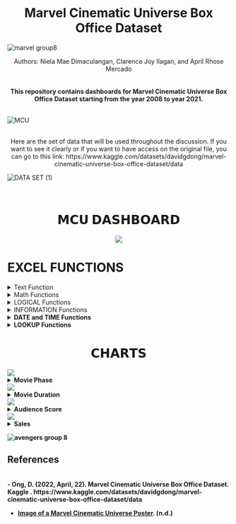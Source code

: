 <div style="text-align: center;">
  <div align="center">
    <h1>Marvel Cinematic Universe Box Office Dataset</h1>
  </div>
</div>

![marvel group8](https://github.com/aprilrhose/Movie_MCU-Dataset_GROUP8/assets/143881769/3dbd2a98-8e66-4a39-b06b-a6bf3f50b1cb)

<div align="center">
  <div style="font-style: Autor one;">
  Authors: Niela Mae Dimaculangan, Clarence Joy Ilagan, and April Rhose Mercado
  </div>
</div>  
<br>

<br>
<div align="center">
  <strong>This repository contains dashboards for Marvel Cinematic Universe Box Office Dataset starting from the year 2008 to year 2021.</strong>
</div>  
<br>

![MCU](https://github.com/aprilrhose/Movie_MCU-Dataset_GROUP8/assets/143881769/bbda7c5f-ed47-44d9-9caf-b40631f4c335)
<br>
<br>
<div align="center">
  Here are the set of data that will be used throughout the discussion. If you want to see it clearly or if you want to have access on the original file, you can go to this link: https://www.kaggle.com/datasets/davidgdong/marvel-cinematic-universe-box-office-dataset/data 
</div>

![DATA SET (1)](https://github.com/aprilrhose/Movie_MCU-Dataset_GROUP8/assets/143881769/742c9cf8-9773-40a5-9d22-84fb8da208d4)

<br>

<div style="text-align: center;">
  <div align="center">
    <h1>𝗠𝗖𝗨 𝗗𝗔𝗦𝗛𝗕𝗢𝗔𝗥𝗗</h1>
  </div>
</div>

<p align="center">
  <img src="https://github.com/NielaMaeD/Movie_MCU-Dataset_GROUP8/assets/144228573/3a5b863f-cc62-467d-a1a0-d6cfc116369f">
</p>

# **EXCEL FUNCTIONS**
<details>
<summary>Text Function</summary>
  
>In Microsoft Excel, the **TEXT function** is a function that allows you to format a numeric value as text based on a specified format code. You can use this function to display texts, numbers, dates, and times in a way that makes them more readable, user-friendly or adheres to a specific format. This function is valuable for creating custom-formatted labels, data exports, reports, and more. For this part, LEN function, UPPER function, LOWER function, Proper Function, and LEFT function will be shown.

<details>
  <summary>𝗟𝗘𝗡 𝗙𝘂𝗻𝗰𝘁𝗶𝗼𝗻</summary>
  
>The **LEN Function** is used to count the number of characters in a given text string, including letters, numbers, symbols, and spaces. The basic syntax for this function  is **=LEN(text)**. 

>For example, if cell A1 contains the text "Iron Man", then you can use **=LEN(A1)**. The result will be 8 as there are 8 characters in the text including letters, comma, and spaces.
  <p align="center">
  <img src="https://github.com/aprilrhose/Movie_MCU-Dataset_GROUP8/assets/143881769/cc708df8-ec60-4c8b-9e78-260b0e57e828">
  </p>
</details>

<details>
  <summary>𝗨𝗣𝗣𝗘𝗥 𝗙𝘂𝗻𝗰𝘁𝗶𝗼𝗻</summary>

>The **UPPER function** is a text function that is used to convert all the letters in a given text string to uppercase. It is a simple yet valuable tool for text manipulation and data processing. The basic syntax for this function is UPPER(text).

>For example, if cell A1 contains the text "Iron Man", then you can use **=UPPER(A1)**. The result will be "IRON MAN" as all the letters are converted to uppercase.
  <p align="center">
  <img src="https://github.com/aprilrhose/Movie_MCU-Dataset_GROUP8/assets/143881769/02d64771-65e4-4cb7-93e3-65df5b0d575c">
  </p>
</details>

<details>
  <summary>𝗟𝗢𝗪𝗘𝗥 𝗙𝘂𝗻𝗰𝘁𝗶𝗼𝗻</summary>
  
>The **LOWER function** is a text function used to convert all the letters in a given text string to lowercase. Same with UPPER function, it is also a fundamental tool for text manipulation and data processing. The basic syntax for this function is **=LOWER(text)**.

>For example, if cell A1 contains the text "Thor" or "THOR", then you can use **=LOWER(A1)**. The result will be "thor" as all the letters are converted to lowercase.
  <p align="center">
  <img src="https://github.com/aprilrhose/Movie_MCU-Dataset_GROUP8/assets/143881769/c802a37e-66a7-4be0-b0e3-7d2947f0c44a">
  </p>  
</details>

<details>
  <summary>𝗣𝗥𝗢𝗣𝗘𝗥 𝗙𝘂𝗻𝗰𝘁𝗶𝗼𝗻</summary>
  
>The **PROPER function** is a text function used to capitalize the first letter of each word in a text string while converting the rest of the letters to lowercase. It is a valuable tool for text manipulation, especially when dealing with data where you want to ensure consistent and well-formatted capitalization. The basic syntax for this function is **=PROPER(text)**.

>For example, if cell A1 contains the text "Guardians of the Galaxy," then you can use **=PROPER(A1)**. The result will be "Guardians Of The Galaxy" as the first letter of each word is capitalized.
  <p align="center">
  <img src="https://github.com/aprilrhose/Movie_MCU-Dataset_GROUP8/assets/143881769/61ea976d-d8da-4eef-aec2-bc53821b25dc">
  </p>
</details>

<details>
  <summary>𝗟𝗘𝗙𝗧 𝗙𝘂𝗻𝗰𝘁𝗶𝗼𝗻</summary>

>The **LEFT function** is a text function that is used to extract a specified number of characters from the beginning or on the left side of a text string. It is a simple yet highly important tool for text manipulation and data extraction tasks. The basic syntax for this function is **=LEFT(text, num_chars)**.

>For example, if cell B4 contains the text "Iron Man" and you want to extract the first 4 characters, then you can use **=LEFT(B4, 4)**. The result will be "Iron".
  <p align="center">
  <img src="https://github.com/aprilrhose/Movie_MCU-Dataset_GROUP8/assets/143881769/a4ef7a44-61c1-4759-b732-be4d49c40cc5">
  </p>
</details>

<div align="center">
  <strong>Overall, the TEXT function is a versatile tool in Excel that plays a significant role in data formatting and presentation, making data more understandable and visually appealing. It's widely used in financial, accounting, and data analysis tasks, among others.</strong>
</div>

</details>

<details>
  <summary>Math Functions</summary>
  
>**Math Function** generally refers to a category of mathematical functions and operations that can be performed in mathematical calculations within Excel and similar programs. For this part, SUM function, AVERAGE function, MIN & MAX function, ROUND Function, and TRUNC function will be shown.

  <details>
    <summary>𝗦𝗨𝗠 𝗙𝘂𝗻𝗰𝘁𝗶𝗼𝗻</summary>
    
>The **SUM function** is one of the most fundamental and widely used mathematical functions. It is essential for adding a range of numbers together. The basic syntax for this function is **=SUM(number1, number2, ...)**.

>For example, if you have a range of numbers in cells A1 to A5, you can use **=SUM(A1:A5)**

>The **SUM function** will add up all the values in cells A1 to A5 and return the total.

  <div align="center">
    <strong>For this table of values, SUM function was used to get the total sales of the movies from its opening weekend,</strong>
  </div>
  <div align="center">
    <strong>its domestic box office and from its worldwide box office.</strong>
  </div>
  <p align="center">
  <img src="https://github.com/aprilrhose/Movie_MCU-Dataset_GROUP8/assets/143881769/99a131b7-7208-409a-aa04-8de18144db21">
  </p>
  <br>
  </details>

  <details>
    <summary>𝗔𝗩𝗘𝗥𝗔𝗚𝗘 𝗙𝘂𝗻𝗰𝘁𝗶𝗼𝗻</summary>

>The **AVERAGE function** is a mathematical function used to calculate the average or arithmetic mean of a set of numbers. It is an essential tool for analyzing data and deriving a central tendency or average value. The basic syntax for this function is **=AVERAGE(number1, number2, ...)**

>For example, if you have a range of test scores in cells A1 to A10, you can use **=AVERAGE(A1:A10)**

>The AVERAGE function will calculate the average of the test scores in cells A1 to A10 and return the result.

<br>
<div align="center">
  <strong>For this table of values, AVERAGE function was used to get the average sales of the movies from its opening weekend,</strong>
</div>
<div align="center">
  <strong>its domestic box office and from its worldwide box office.</strong>
</div>

<p align="center">
  <img src="https://github.com/aprilrhose/Movie_MCU-Dataset_GROUP8/assets/143881769/c593455b-bece-4f40-98d9-f26762325e33">
</p>
<br>
  </details>

  <details>
    <summary>𝗠𝗜𝗡 & 𝗠𝗔𝗫 𝗙𝘂𝗻𝗰𝘁𝗶𝗼𝗻</summary>
    
>The **MIN and MAX Functions** are mathematical functions used to find the minimum (lowest) and maximum (highest) values within a range of numbers or cells, respectively. These functions are essential for various tasks, particularly when you need to identify the extremes or boundaries of a dataset.

>The **MIN Function** is used to find the smallest value in a set of numbers. The basic syntax for this function is **=MIN(number1, number2, ...)** where **number1, number2, ...** represents the individual numbers or cell references you want to compare to find the minimum value.

>For example, if you have a range of test scores in cells A1 to A10, you can use **=MIN(A1:A10).** It will return the lowest test score in that range.

>**MAX Function**, on the other hand, is used to find the largest value in a set of numbers. The basic syntax for this function is **=MAX(number1, number2, ...)**

>If you have a range of sales figures in cells B1 to B10, you can use **=MAX(B1:B10).** It will return the highest sales figure in that range.
<br>

<div align="center">
  <strong>For this table of values, MIN and MAX functions were used to get the minimum and maximum sales of the movies</strong>
</div>
<div align="center">
  <strong>from its opening weekend, its domestic box office and from its worldwide box office.</strong>
</div>
<p align="center">
  <img src="https://github.com/aprilrhose/Movie_MCU-Dataset_GROUP8/assets/143881769/e41c389c-db14-4e32-abec-c4098ea4b2e3">
</p>     
  </details>

  <details>
    <summary>𝗥𝗢𝗨𝗡𝗗 𝗙𝘂𝗻𝗰𝘁𝗶𝗼𝗻</summary>

>The **ROUND function** is a mathematical function used to round a number to a specified number of decimal places. It is important for several reasons and plays a critical role in various applications. The basic syntax for this function **is =ROUND(number, num_digits)**

>The **number** is the number you want to round while the **num_digits** is the number of decimal places to which you want to round the number.

>For this table of values, since data are all whole numbers, we rounded it up to the nearest millions thus, the formula used was **=ROUND(A3,-6)**

<p align="center">
  <img src="https://github.com/aprilrhose/Movie_MCU-Dataset_GROUP8/assets/143881769/4bcd7e49-2ca6-4e30-bdc0-e09b76220b8b">
</p>
  </details>

  <details>
    <summary>𝗧𝗥𝗨𝗡𝗖 𝗙𝘂𝗻𝗰𝘁𝗶𝗼𝗻</summary>

>The **TRUNC function** is used to truncate a number to a specified number of decimal places. It essentially removes the decimal portion of a number, leaving only the integer part. The basic syntax for this function is **=TRUNC(number, [num digits])**.

>The **number** represents the number you want to truncate while **[num digits]** is the number of decimal places you want to truncate the number. If omitted, it defaults to 0 which means the number is truncated to a whole number. 

>For this table of values, since data are all whole numbers, we truncated the numbers with -8, the formula used was **=TRUNC(A3,-8)** thus the values defaults to 0.

<p align="center">
  <img src="https://github.com/aprilrhose/Movie_MCU-Dataset_GROUP8/assets/143881769/f2f84976-7103-4bd7-9f4d-82cf420a59f5">
</p>
  </details>
  
<div align="center">
  <strong>The importance of mathematical functions in Excel and similar tools cannot be overstated. These functions are used in various fields, including finance, engineering, science, statistics, and data analysis. They enable users to perform complex calculations, analyze data, and make informed decisions. Mathematical functions are critical for creating models, generating reports, and solving a wide range of problems in different industries and disciplines.</strong>
</div>

</details>

<details>
  <summary>LOGICAL Functions</summary>
  
>Logical functions in Excel are a category of functions that help make decisions and perform calculations based on conditions or logical tests. These functions are crucial for creating more complex and dynamic spreadsheets, automating tasks, and performing data analysis. For this part of discussion, IF Function, AND Function, OR Function, NOT Function and OR Function will be used.

  <details>
    <summary>𝗜𝗙 𝗙𝘂𝗻𝗰𝘁𝗶𝗼𝗻</summary>

>The **IF function** is one of the most fundamental and widely used functions in Excel. It is essential for making logical decisions and performing different actions based on specific conditions. The IF function allows you to create conditional statements in your spreadsheets. The basic syntax for this function is **=IF(logical_test, value_if_true, value_if_false)**

>**logical_test** is a condition that you want to evaluate. If this condition is met, the function returns value_if_true. If the condition is not met, the function returns value_if_false.

>**value_if_true** is the value that the function returns if the logical_test evaluates to TRUE.

>**value_if_false** is the value that the function returns if the logical_test evaluates to FALSE.

<br>
<div align="center">
  <strong>This data used the IF Function by comparing the production budget for the films and its box office sales</strong>
</div>

<div align="center">
  <strong>from the opening weekend, domestic, and worldwide sales to determine if it gained Profit or Loss</strong>
</div>


<p align="center">
  <img src="https://github.com/aprilrhose/Movie_MCU-Dataset_GROUP8/assets/143881769/894681f5-708a-4aba-8e10-e24d12bd81e4">
</p>
  </details>

  <details>
    <summary>𝗔𝗡𝗗 𝗙𝘂𝗻𝗰𝘁𝗶𝗼𝗻</summary>

>The **AND function** is a logical function that allows you to perform a logical "AND" operation on multiple conditions. It returns TRUE if all the specified conditions are met, and FALSE if any one of the conditions is not met. The basic syntax for this function is **=AND(logical1, logical2, logical3, ...)**

>**logical1, logical2, logical3,** and so on are the conditions or logical tests you want to evaluate

<br>
<div align="center">
  <strong>For this dataset, AND Function was used to determine if all of the three sales are greater than the</strong>
</div>

<div align="center">
  <strong>production budget</strong>
</div>

<p align="center">
  <img src="https://github.com/aprilrhose/Movie_MCU-Dataset_GROUP8/assets/143881769/9617ca6b-f39f-4188-8800-677c49e645a3">
</p>     
  </details>
  
  <details>
    <summary>𝗢𝗥 𝗙𝘂𝗻𝗰𝘁𝗶𝗼𝗻</summary>
 
>The **OR function** is a logical function that allows you to perform a logical "OR" operation on multiple conditions. It returns TRUE if at least one of the specified conditions is true, and FALSE only if all of the conditions are false. Here's the basic syntax for this function is **=OR(logical1, logical2, logical3, ...)**

>logical1, logical2, logical3, and so on are the conditions or logical tests you want to evaluate. You can include up to 255 different conditions.

<br>
<div align="center">
  <strong>For this table of values, OR Function was used to determine if either of the three sales are greater than the</strong>
</div>

<div align="center">
  <strong>production budget</strong>
</div>

<p align="center">
  <img src="https://github.com/aprilrhose/Movie_MCU-Dataset_GROUP8/assets/143881769/ec2724ba-5e43-40ba-9d80-a60c297582ed">
</p>     
  </details>

  <details>
    <summary>𝗡𝗢𝗧 𝗙𝘂𝗻𝗰𝘁𝗶𝗼𝗻</summary>

>The **NOT function** is a logical function that allows you to perform a logical "NOT" operation on a single condition. It returns TRUE if the specified condition is false and FALSE if the condition is true. The basic syntax for this function is **=NOT(logical)**

>**logical** is the condition or logical test you want to evaluate.

<br>
<div align="center">
  <strong>For this dataset, NOT Function was used to negate the F column</strong>
</div>

<p align="center">
  <img src="https://github.com/aprilrhose/Movie_MCU-Dataset_GROUP8/assets/143881769/052af042-7644-4162-b9d4-91bafbe20901">
</p>
  </details>

  <details>
    <summary>𝗫𝗢𝗥 𝗙𝘂𝗻𝗰𝘁𝗶𝗼𝗻</summary>
    
>The **XOR function** is a logical function that returns TRUE if one of its arguments is TRUE and FALSE if both arguments are TRUE or neither is TRUE. It is also known as the "exclusive OR" function.

<br>

<p align="center">
  <img src="https://github.com/aprilrhose/Movie_MCU-Dataset_GROUP8/assets/143881769/a06fc50f-d42e-4d67-ac18-4a2341c8ae9c">
</p>

<br>
<br>
  </details>
<div align="center">
<strong>Logical functions are fundamental to creating dynamic and intelligent spreadsheets that respond to changing data or user inputs. They help streamline data analysis, automate tasks, and ensure that the spreadsheet's behavior adapts to specific conditions, making Excel a versatile tool for various purposes.</strong>
</div>      

</details>

<details>
  <summary>INFORMATION Functions</summary>
  
>Information functions are a category of functions that provide various types of information about data, cells, or ranges within a spreadsheet. These functions are important for retrieving metadata, such as cell content, formatting, and characteristics. For this part of discussion, ISEVEN Function, ISODD Function, ISNUMBER Function, ISTEXT Function, and ISLOGICAL Function will be shown.

  <details>
    <summary>𝗜𝗦𝗘𝗩𝗘𝗡 𝗙𝘂𝗻𝗰𝘁𝗶𝗼𝗻</summary>

>The **ISEVEN function** is a logical function that returns TRUE if the specified number is even, and FALSE if the specified number is odd. The basic syntax for this function is **=ISEVEN(number)**


<br>
<div align="center">
  <strong>ISEVEN function was used in this table on determining whether the total movie duration is even or not>
</div>
    
<p align="center">
  <img src="https://github.com/aprilrhose/Movie_MCU-Dataset_GROUP8/assets/143881769/6738b22a-f274-4a76-b06b-d3d55618e27f">
</p>
  </details>

  <details>
    <summary>𝗜𝗦𝗢𝗗𝗗 𝗙𝘂𝗻𝗰𝘁𝗶𝗼𝗻</summary>

>The **ISODD function** is a logical function that returns TRUE if the specified value is odd, and FALSE if the specified value is even. The basic syntax for this function is **=ISODD(value)**

<br>

<div align="center">
  <strong>ISODD function was used in this table on determining whether the total movie duration is odd or not>
</div>
    
<p align="center">
  <img src="https://github.com/aprilrhose/Movie_MCU-Dataset_GROUP8/assets/143881769/86562025-748f-4a16-9902-053fbd2a9924">
</p>
  </details>

  <details>
    <summary>𝗜𝗦𝗡𝗨𝗠𝗕𝗘𝗥 𝗙𝘂𝗻𝗰𝘁𝗶𝗼𝗻</summary>

>The **ISNUMBER function** is a logical function that returns TRUE if the specified value is a number, and FALSE if the specified value is not a number. The basic syntax for this is **ISNUMBER(value)**
<br>
<div align="center">
  <strong>ISNUMBER function was used in this table on identifying whether the total movie duration is indeed a number>
</div>
    
<p align="center">
  <img src="https://github.com/aprilrhose/Movie_MCU-Dataset_GROUP8/assets/143881769/ab028216-79dd-42b7-9062-b441c00818aa">
</p>
  </details>

  <details>
    <summary>𝗜𝗦𝗧𝗘𝗫𝗧 𝗙𝘂𝗻𝗰𝘁𝗶𝗼𝗻</summary>

>The **ISTEXT function** is a logical function that returns TRUE if the specified value is text, and FALSE if the specified value is not text. The basic syntax for this function is **=ISTEXT(value)**
<br>
<div align="center">
  <strong>ISTEXT function was used in this table on identifying whether the chosen values are text or not>
</div>
<p align="center">
  <img src="https://github.com/aprilrhose/Movie_MCU-Dataset_GROUP8/assets/143881769/5d88f5fb-26b7-49ae-907e-4f9e3de4f210">
</p>
  </details>

  <details>
    <summary>𝗜𝗦𝗟𝗢𝗚𝗜𝗖𝗔𝗟 𝗙𝘂𝗻𝗰𝘁𝗶𝗼𝗻</summary>

>The **ISLOGICAL function** is a logical function that returns TRUE if the specified value is a logical value (TRUE or FALSE), and FALSE if the specified value is not a logical value. The basic syntax for this function is **=ISLOGICAL(value)**
<br>
<div align="center">
  <strong>ISLOGICAL function was used in this table on identifying whether the chosen values are logical or not>
</div>
<p align="center">
  <img src="https://github.com/aprilrhose/Movie_MCU-Dataset_GROUP8/assets/143881769/4f598f95-99fd-4484-aa01-a59fdcd40bcc">
</p>
  </details>
<div align="center">
<strong>Information functions provide critical details about spreadsheet data and characteristics, contributing to data validation, formatting control, troubleshooting, and creating dynamic and user-friendly reports. While they may not be as commonly used as basic mathematical or logical functions, they play a valuable role in managing and analyzing data effectively in Excel.</strong>
</div>    
</details>

<details>
  <summary>DATE and TIME Functions</summary>
  
>Date and time functions are a category of functions used to work with date and time values. These functions are crucial for managing, calculating, and formatting dates and times in spreadsheets. For this part of discussion, DAY, MONTH, YEAR Function, WEEKNUM Function, DATE Function, WEEKNUM Function and EO Function will be shown.

  <details>
    <summary>𝗗𝗔𝗬, 𝗠𝗢𝗡𝗧𝗛, 𝗬𝗘𝗔𝗥 𝗙𝘂𝗻𝗰𝘁𝗶𝗼𝗻</summary>

>The **DAY, MONTH, and YEAR functions** are date and time functions that return the day, month, and year of a date value, respectively. The basic syntax for these functions are;

>**=DAY(date)** where date is the date value that you want to extract the day from. The MONTH function has the following syntax:

>**=MONTH(date)** where date is the date value that you want to extract the month from.

>**=YEAR(date)** where date is the date value that you want to extract the year from.

<br>

<div align="center">
  <strong>The DAY, MONTH, and YEAR Functions were used in this data sheet in regards>
</div>

<div align="center">
  <strong>to the release dates of the following Marvel movies>
</div>

<p align="center">
  <img src="https://github.com/aprilrhose/Movie_MCU-Dataset_GROUP8/assets/143881769/4915db68-b07e-431a-bcf2-a60b55ddd614">
</p>
  </details>

  <details>
    <summary>𝗪𝗘𝗘𝗞𝗡𝗨𝗠 𝗙𝘂𝗻𝗰𝘁𝗶𝗼𝗻</summary>
      
>The **WEEKNUM function** is a date and time function that returns the week number of a date serial number. The week number is based on the ISO standard, which defines the first week of the year as the week that contains the first Thursday of the year. The syntax for this function is **=WEEKNUM(serial_number, return_type)**
where:

>**serial_number** is the date serial number that you want to get the week number for.

>**return_type** is an argument that controls which day of the week begins a new week number. The default value is 1, which sets new week numbers to start on Sunday. If you want new week numbers to start on Monday, set the return_type argument to 2.

<br>

<div align="center">
  <strong>The WEEKNUM Fuction was used in this table to determine the date the film was released, in terms of the number of week>
</div>

<p align="center">
  <img src="https://github.com/aprilrhose/Movie_MCU-Dataset_GROUP8/assets/143881769/21c358fe-6520-4b9e-a4be-99f11978a913">
</p>      
  </details>

  <details>
    <summary>𝗗𝗔𝗧𝗘 𝗙𝘂𝗻𝗰𝘁𝗶𝗼𝗻</summary>

>The **DATE function** is a date and time function that returns the date serial number that represents a particular date. The date serial number is a number that represents the number of days since January 1, 1900. The syntax for this function is **=DATE(year, month, day)**

<br>
<div align="center">
  <strong>The DATE Fuction was used in this table for the serial date the films were released>
</div>

<p align="center">
  <img src="https://github.com/aprilrhose/Movie_MCU-Dataset_GROUP8/assets/143881769/23a9684b-548a-4cb8-be98-840c79457cf6">
</p>
  </details>

  <details>
    <summary>𝗪𝗘𝗘𝗞𝗗𝗔𝗬 𝗙𝘂𝗻𝗰𝘁𝗶𝗼𝗻</summary>

>The **WEEKDAY function** is a date and time function that returns the day of the week for a given date. The day of the week is returned as a number, with 1 representing Sunday and 7 representing Saturday. The syntax for this function is **=WEEKDAY(date, [return_type])**

<p align="center">
  <img src="https://github.com/aprilrhose/Movie_MCU-Dataset_GROUP8/assets/143881769/f15ff7ce-3eb8-4288-b38d-848018d75871">
</p>
  </details>

  <details>
    <summary>𝗘𝗢𝗠𝗢𝗡𝗧𝗛 𝗙𝘂𝗻𝗰𝘁𝗶𝗼𝗻</summary>
      
>The **EOMONTH function** is a date and time function that returns the last day of the month that is a specified number of months before or after a start date. The syntax for this function is **=EOMONTH(start_date, months)**

>**start_date** is the date that you want to use as the starting point for the calculation.
>**months** is the number of months before or after the start date that you want to return the last day of the month for. A positive value for months returns a future date, and a negative value for months returns a past date.

<p align="center">
  <img src="https://github.com/aprilrhose/Movie_MCU-Dataset_GROUP8/assets/143881769/b2292e9a-a66b-4a51-bb1f-1717952d052a">
</p>
  </details>
<div align="center">
<strong>Date and time functions are fundamental for working with temporal data in Excel. It enable users to perform calculations, track events, and create dynamic reports that adapt to changes in date and time values. This makes it a versatile tool for tasks ranging from simple date tracking to complex project management and financial modeling.</strong>
</div>
</details>

<details>
  <summary>LOOKUP Functions</summary>

>In Excel, "LOOKUP" generally refers to a category of functions used to search for and retrieve specific data from a table or range of values. There are several lookup functions in Excel and each of it serves a different purpose. For this part, VLOOKUP, MATCH, CHOOSE and AREAS Function will be shown.

  <details>
    <summary>𝗟𝗢𝗢𝗞𝗨𝗣 𝗙𝘂𝗻𝗰𝘁𝗶𝗼𝗻</summary>
 
>The **LOOKUP function** is used to find a specific value within a range of cells and return a corresponding value from another range. The basic syntax for this function is **=LOOKUP(lookup_value, lookup_vector, result_vector)**

>**lookup_value** corrrespondst to the value you want to find within the lookup_vector. It can be a number, text, or logical value.

>**lookup_vector** is the range of cells where Excel searches for the lookup_value. The values in this range must be sorted in ascending order.

>**result_vector**: is the range of cells from which you want to retrieve the corresponding value. The result_vector should be in the same row or column as the lookup_vector.

<br>

<div align="center">
  <strong>For this table of values, the LOOKUP Function was used to find the Marvel movies based on its release date</strong>
</div>

<p align="center">
  <img src="https://github.com/aprilrhose/Movie_MCU-Dataset_GROUP8/assets/143881769/5a2fc70f-da6f-4c2d-9540-2d08562591fa">
</p>
     
  </details>

  <details>
    <summary>𝗩𝗟𝗢𝗢𝗞𝗨𝗣 𝗙𝘂𝗻𝗰𝘁𝗶𝗼𝗻</summary>
    
>The **VLOOKUP function** is one of the most commonly used and important functions for searching and retrieving data from a table or range. "V" in VLOOKUP stands for "vertical," indicating that it is used to search for values in a vertical column. The basic syntax for this function is **=VLOOKUP(lookup_value, table_array, col_index_num, [range_lookup])**

>**lookup_value** is the value you want to find in the first column of your table or range.

>**table_array** is the range of cells where you want to search for the lookup_value. It should include the column containing the lookup_value and the columns from which you want to retrieve data.

>**col_index_num** is the column number from which you want to retrieve the data. It indicates how many columns to the right of the lookup_value column the data is located.

>**[range_lookup]** is typically either TRUE or FALSE (or 1 or 0). If you use TRUE or omit this argument, VLOOKUP will perform an approximate match, finding the closest match to the lookup_value. If you use FALSE or 0, it will perform an exact match.>

<br>

<div align="center">
  <strong>For this dataset, the VLOOKUP Function was used to find what phase of MCU the film belongs</strong>
</div>


<p align="center">
  <img src="https://github.com/aprilrhose/Movie_MCU-Dataset_GROUP8/assets/143881769/a7719536-98a9-481e-a1a4-ac719ae8da17">
</p>   
  </details>

  <details>
    <summary>𝗠𝗔𝗧𝗖𝗛 𝗙𝘂𝗻𝗰𝘁𝗶𝗼𝗻</summary>
    
>The **MATCH function** is used for finding the relative position of a specific value within a range or an array. It gives the position of the item you're looking for. The basic syntax for this function is **=MATCH(lookup_value, lookup_array, [match_type])**

>**lookup_value** is the value you want to find within the lookup_array.

>**lookup_array** is the range or array where you want to search for the lookup_value.

>**[match_type]** specifies the type of match you want to perform. For this example, the match type that was used oughts to find the exact match
<br>

<div align="center">
  <strong>The MATCH Function for this dataset was used to find the position of the films</strong>
</div>

<p align="center">
  <img src="https://github.com/aprilrhose/Movie_MCU-Dataset_GROUP8/assets/143881769/4439f788-5015-4f3b-b67a-c4f17ded30b5">
</p>
  </details>

  <details>
    <summary>𝗖𝗛𝗢𝗢𝗦𝗘 𝗙𝘂𝗻𝗰𝘁𝗶𝗼𝗻</summary>

>The **CHOOSE function** is a simple yet valuable function used to select and return a value from a list of choices based on a specified index number. It allows you to create custom lists or arrays of values and then pick a specific value from that list by providing the index number. The basic syntax for this function is **=CHOOSE(index_num, value1, value2, value3, ...)**

>**index_num** is the index number that indicates which value from the list you want to return. It can be an integer or a reference to a cell containing an integer.

>**value1, value2, value3, ...** are the values that make up the list of choices.
<br>


<div align="center">
  <strong>For this dataset, CHOOSE Function was used for allocating the Phase Titles of the MCU Films</strong>
</div>
<p align="center">
  <img src="https://github.com/aprilrhose/Movie_MCU-Dataset_GROUP8/assets/143881769/3e9b48ba-8faa-460e-83a0-f266ebefadd0">
</p>    
  </details>

  <details>
    <summary>𝗔𝗥𝗘𝗔𝗦 𝗙𝘂𝗻𝗰𝘁𝗶𝗼𝗻</summary>
    
>The **AREAS function** is a lookup and reference function that returns the number of areas in a reference. An area is a range of contiguous cells or a single cell. The basic syntax for this function is **=AREAS(reference)** where _reference_ is a reference to a cell or range of cells.

<p align="center">
  <img src="https://github.com/aprilrhose/Movie_MCU-Dataset_GROUP8/assets/143881769/3e1c6129-97ce-4e17-a7d4-3576e2252474">
</p>
  </details>
  
<div align="center">
<strong>The importance of lookup functions in Excel cannot be overstated because they streamline data retrieval and make working with large datasets more efficient. They are crucial for tasks such as searching for customer data in databases, looking up inventory or product information or retrieving historical or financial data. They allow users to automate the process of searching for and retrieving specific information, saving time and reducing the risk of errors in data-related tasks.</strong>
</div>     

</details>

  <div align="center">
    <h1>𝗖𝗛𝗔𝗥𝗧𝗦</h1>
  </div>
</div>
<img src="https://github.com/aprilrhose/Movie_MCU-Dataset_GROUP8/assets/144228573/7eb1c9c7-cc83-42ce-bffe-b966c5e6604a">

<details>
  <summary>Movie Phase</summary>   
  
>For this Movie Phase Pie Chart, you can see that the Phase 1 and Phase 2 of MCU has the same amount of movies based on the dataset that we have used. As we all know, the Phase 1 of MCU is all about “Avengers Assembled.” This is when Marvel introduced us to each of the Avengers. Phase 2, on the other hand, handles the fallout of the Avengers. It could also be noticed that Phase 3 has the most amount of movies among them all. This is also where the famous, gut-wrenching, and emotionally devastating Infinity War and Avengers: End Game belongs. Phase 4 also seconds the ranking.
</details>

<img src="https://github.com/aprilrhose/Movie_MCU-Dataset_GROUP8/assets/144228573/3cc65f3a-08c5-4624-a043-415a874946cd">

<details>
  <summary>Movie Duration</summary>   
  
>We all know that Marvel movies are famous for their always awaited post-credit scenes. What you can see here is a bar graph containing the movie duration of every Marvel film from the dataset. You can see the film titles on the horizontal axis while the vertical axis indicates the time duration in minutes. From this figure, you can perceive that Avengers: End Game has the longest duration among them all, followed by the Eternals and Spider-Man: No Way Home
</details>

<img src="https://github.com/aprilrhose/Movie_MCU-Dataset_GROUP8/assets/144228573/c9473c0f-e3d3-427a-84c3-f519f3768ffe">

<details>
  <summary>Audience Score</summary>   
  
>This graph shows the audience scores of the movies. This is measured on how much the audiences enjoyed the following films. From this graph, it could be observed that the audience score for every MCU movie has always been generally high, with most of it scoring above 80%. However, it could also be noticed that there are still variations for this set of films. For example, the highest audience score is 98% for the Shang-Chi and the Legend of the Ten Rings (2021), while the lowest got 52%, which is for Captain Marvel (2019).
></details>

<img src="https://github.com/aprilrhose/Movie_MCU-Dataset_GROUP8/assets/144228573/8b1fc936-7016-45ce-afcc-44c4e0de7e34">

<details>
  <summary>Sales</summary>   
  
>For this graph, you can see that there are obvious variations when it comes to sales. However, it is still noticeable how End Game and Infinity War got the highest sales among them all. This might be because of the huge devastation and cliff hanger the fans had felt during the end of Infinity War. Upon the release of Avengers: End Game, the fans had flocked to their own cinema house and witnessed themselves another tear-worthy goodbye. Coming second to the both movies is the crowd’s favorite, Spider-Man: No Way Home. Aside from its web story, Tom Holland, Tobey Maguire and Andrew Garfield in one film is never to be missed.
></details>

![avengers group 8](https://github.com/aprilrhose/Movie_MCU-Dataset_GROUP8/assets/143881769/20102374-ab9a-4ec2-a651-31c89e9de77d)


## **References**
<br>
- Ong, D. (2022, April, 22). Marvel Cinematic Universe Box Office Dataset. Kaggle . https://www.kaggle.com/datasets/davidgdong/marvel-cinematic-universe-box-office-dataset/data

- [Image of a Marvel Cinematic Universe Poster](https://images-wixmp-ed30a86b8c4ca887773594c2.wixmp.com/f/5298bac0-b8bf-4c80-af67-725c1272dbb0/defibp5-8019b091-dae8-426d-8276-7b6d15afcce8.jpg?token=eyJ0eXAiOiJKV1QiLCJhbGciOiJIUzI1NiJ9.eyJzdWIiOiJ1cm46YXBwOjdlMGQxODg5ODIyNjQzNzNhNWYwZDQxNWVhMGQyNmUwIiwiaXNzIjoidXJuOmFwcDo3ZTBkMTg8). (n.d.)


